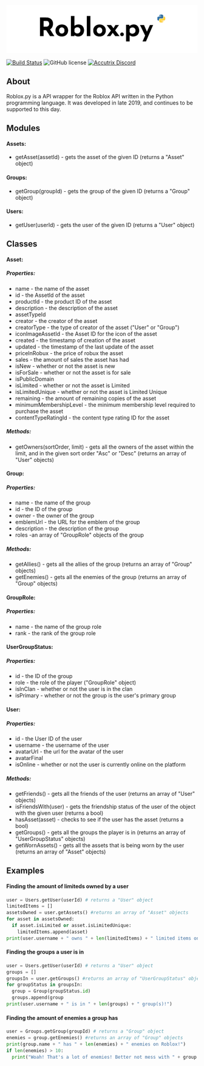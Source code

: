 
<img src="https://raw.githubusercontent.com/accutrix/roblox.py/master/art/logo.png" alt="The Python Roblox API Wrapper" />

[![Build Status](https://travis-ci.org/Accutrix/roblox.py.svg?branch=master)](https://travis-ci.org/Accutrix/roblox.py)
![GitHub license](https://img.shields.io/badge/license-MIT-blue.svg)
[![Accutrix Discord](https://img.shields.io/badge/discord-chat-blue.svg)](https://discord.gg/Y5Rkzyb)

## About
Roblox.py is a API wrapper for the Roblox API written in the Python programming language. It was developed in late 2019, and continues to be supported to this day. 


## Modules

#### Assets:
- getAsset(assetId) - gets the asset of the given ID (returns a "Asset" object)

#### Groups:
- getGroup(groupId) - gets the group of the given ID (returns a "Group"  object)

#### Users:
 - getUser(userId) - gets the user of the given ID (returns a "User" object)


## Classes

#### Asset:

##### Properties:
- name - the name of the asset
- id - the AssetId of the asset
- productId - the product ID of the asset
- description - the description of the asset
- assetTypeId
- creator - the creator of the asset
- creatorType - the type of creator of the asset ("User" or "Group")
- iconImageAssetId - the Asset ID for the icon of the asset
- created - the timestamp of creation of the asset
- updated - the timestamp of the last update of the asset
- priceInRobux - the price of robux the asset
- sales - the amount of sales the asset has had
- isNew - whether or not the asset is new
- isForSale - whether or not the asset is for sale
- isPublicDomain
- isLimited - whether or not the asset is Limited
- isLimitedUnique - whether or not the asset is Limited Unique
- remaining - the amount of remaining copies of the asset
- minimumMembershipLevel - the minimum membership level required to purchase the asset
- contentTypeRatingId - the content type rating ID for the asset

##### Methods:
- getOwners(sortOrder, limit) - gets all the owners of the asset within the limit, and in the given sort order "Asc" or "Desc" (returns an array of "User" objects) 

#### Group:

##### Properties:
- name - the name of the group
- id - the ID of the group
- owner - the owner of the group
- emblemUrl - the URL for the emblem of the group
- description - the description of the group
- roles -an array of "GroupRole" objects of the group

##### Methods:
- getAllies() - gets all the allies of the group (returns an array of "Group" objects)
- getEnemies() - gets all the enemies of the group (returns an array of "Group" objects)

#### GroupRole:

##### Properties:
- name - the name of the group role
- rank - the rank of the group role

#### UserGroupStatus:

 ##### Properties:
- id - the ID of the group
- role - the role of the player ("GroupRole" object)
- isInClan - whether or not the user is in the clan
- isPrimary - whether or not the group is the user's primary group

#### User:

##### Properties:
- id - the User ID of the user
- username - the username of the user
- avatarUrl - the url for the avatar of the user
- avatarFinal
- isOnline - whether or not the user is currently online on the platform

##### Methods:
- getFriends() - gets all the friends of the user (returns an array of "User" objects)
- isFriendsWith(user) - gets the friendship status of the user of the object with the given user (returns a bool)
- hasAsset(asset) - checks to see if the user has the asset (returns a bool)
- getGroups() - gets all the groups the player is in (returns an array of "UserGroupStatus" objects)
- getWornAssets() - gets all the assets that is being worn by the user (returns an array of "Asset" objects)

## Examples

#### Finding the amount of limiteds owned by a user
```python
user = Users.getUser(userId) # returns a "User" object
limitedItems = []
assetsOwned = user.getAssets() #returns an array of "Asset" objects
for asset in assetsOwned:
  if asset.isLimited or asset.isLimitedUnique:
    limitedItems.append(asset)
print(user.username + " owns " + len(limitedItems) + " limited items on Roblox!")
```
#### Finding the groups a user is in
```python
user = Users.getUser(userId) # returns a "User" object
groups = []
groupsIn = user.getGroups() #returns an array of "UserGroupStatus" objects
for groupStatus in groupsIn:
  group = Group(groupStatus.id)
  groups.append(group
print(user.username + " is in " + len(groups) + " group(s)!")
```
#### Finding the amount of enemies a group has
```python
user = Groups.getGroup(groupId) # returns a "Group" object
enemies = group.getEnemies() #returns an array of "Group" objects
print(group.name + " has " + len(enemies) + " enemies on Roblox!")
if len(enemies) > 10:
  print("Woah! That's a lot of enemies! Better not mess with " + group.creator.username + "!")
```


